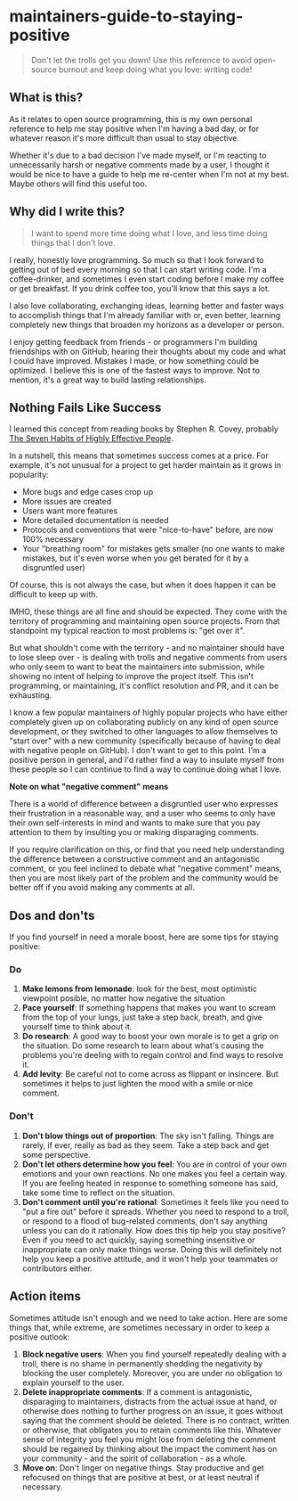 # maintainers-guide-to-staying-positive

> Don't let the trolls get you down! Use this reference to avoid open-source burnout and keep doing what you love: writing code!

## What is this?

As it relates to open source programming, this is my own personal reference to help me stay positive when I'm having a bad day, or for whatever reason it's more difficult than usual to stay objective.

Whether it's due to a bad decision I've made myself, or I'm reacting to unnecessarily harsh or negative comments made by a user, I thought it would be nice to have a guide to help me re-center when I'm not at my best. Maybe others will find this useful too. 

## Why did I write this?

> I want to spend more time doing what I love, and less time doing things that I don't love.

I really, honestly love programming. So much so that I look forward to getting out of bed every morning so that I can start writing code. I'm a coffee-drinker, and sometimes I even start coding before I make my coffee or get breakfast. If you drink coffee too, you'll know that this says a lot.

I also love collaborating, exchanging ideas, learning better and faster ways to accomplish things that I'm already familiar with or, even better, learning completely new things that broaden my horizons as a developer or person. 

I enjoy getting feedback from friends - or programmers I'm building friendships with on GitHub, hearing their thoughts about my code and what I could have improved. Mistakes I made, or how something could be optimized. I believe this is one of the fastest ways to improve. Not to mention, it's a great way to build lasting relationships.

## Nothing Fails Like Success

I learned this concept from reading books by Stephen R. Covey, probably [The Seven Habits of Highly Effective People](https://www.amazon.com/dp/B01069X4H0/ref=dp-kindle-redirect?_encoding=UTF8&btkr=1). 

In a nutshell, this means that sometimes success comes at a price. For example, it's not unusual for a project to get harder maintain as it grows in popularity: 

- More bugs and edge cases crop up
- More issues are created
- Users want more features 
- More detailed documentation is needed
- Protocols and conventions that were "nice-to-have" before, are now 100% necessary
- Your "breathing room" for mistakes gets smaller (no one wants to make mistakes, but it's even worse when you get berated for it by a disgruntled user)

Of course, this is not always the case, but when it does happen it can be difficult to keep up with. 

IMHO, these things are all fine and should be expected. They come with the territory of programming and maintaining open source projects. From that standpoint my typical reaction to most problems is: "get over it". 

But what shouldn't come with the territory - and no maintainer should have to lose sleep over - is dealing with trolls and negative comments from users who only seem to want to beat the maintainers into submission, while showing no intent of helping to improve the project itself. This isn't programming, or maintaining, it's conflict resolution and PR, and it can be exhausting.

I know a few popular maintainers of highly popular projects who have either completely given up on collaborating publicly on any kind of open source development, or they switched to other languages to allow themselves to "start over" with a new community (specifically because of having to deal with negative people on GitHub). I don't want to get to this point. I'm a positive person in general, and I'd rather find a way to insulate myself from these people so I can continue to find a way to continue doing what I love.

**Note on what "negative comment" means**

There is a world of difference between a disgruntled user who expresses their frustration in a reasonable way, and a user who seems to only have their own self-interests in mind and wants to make sure that you pay attention to them by insulting you or making disparaging comments.

If you require clarification on this, or find that you need help understanding the difference between a constructive comment and an antagonistic comment, or you feel inclined to debate what "negative comment" means, then you are most likely part of the problem and the community would be better off if you avoid making any comments at all. 

## Dos and don'ts

If you find yourself in need a morale boost, here are some tips for staying positive:

### Do

1. **Make lemons from lemonade**: look for the best, most optimistic viewpoint posible, no matter how negative the situation
1. **Pace yourself**: If something happens that makes you want to scream from the top of your lungs, just take a step back, breath, and give yourself time to think about it. 
1. **Do research**: A good way to boost your own morale is to get a grip on the situation. Do some research to learn about what's causing the problems you're deeling with to regain control and find ways to resolve it. 
1. **Add levity**: Be careful not to come across as flippant or insincere. But sometimes it helps to just lighten the mood with a smile or nice comment.

### Don't

1. **Don't blow things out of proportion**: The sky isn't falling. Things are rarely, if ever, really as bad as they seem. Take a step back and get some perspective.
1. **Don't let others determine how you feel**: You are in control of your own emotions and your own reactions. No one makes you feel a certain way. If you are feeling heated in response to something someone has said, take some time to reflect on the situation.
1. **Don't comment until you're rational**: Sometimes it feels like you need to "put a fire out" before it spreads. Whether you need to respond to a troll, or respond to a flood of bug-related comments, don't say anything unless you can do it rationally. How does this tip help you stay positive? Even if you need to act quickly, saying something insensitive or inappropriate can only make things worse. Doing this will definitely not help you keep a positive attitude, and it won't help your teammates or contributors either.

## Action items

Sometimes attitude isn't enough and we need to take action. Here are some things that, while extreme, are sometimes necessary in order to keep a positive outlook:

1. **Block negative users**: When you find yourself repeatedly dealing with a troll, there is no shame in permanently shedding the negativity by blocking the user completely. Moreover, you are under no obligation to explain yourself to the user. 
1. **Delete inappropriate comments**: If a comment is antagonistic, disparaging to maintainers, distracts from the actual issue at hand, or otherwise does nothing to further progress on an issue, it goes without saying that the comment should be deleted. There is no contract, written or otherwise, that obligates you to retain comments like this. Whatever sense of integrity you feel you might lose from deleting the comment should be regained by thinking about the impact the comment has on your community - and the spirit of collaboration - as a whole. 
1. **Move on**: Don't linger on negative things. Stay productive and get refocused on things that are positive at best, or at least neutral if necessary.